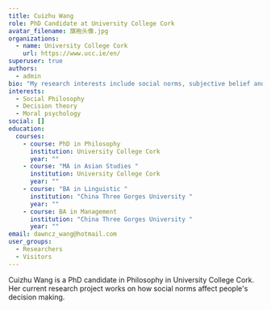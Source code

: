 ```yaml
---
title: Cuizhu Wang
role: PhD Candidate at University College Cork
avatar_filename: 旗袍头像.jpg
organizations:
  - name: University College Cork
    url: https://www.ucc.ie/en/
superuser: true
authors:
  - admin
bio: "My research interests include social norms, subjective belief and risk. "
interests:
  - Social Philosophy
  - Decision theory
  - Moral psychology
social: []
education:
  courses:
    - course: PhD in Philosophy
      institution: University College Cork
      year: ""
    - course: "MA in Asian Studies "
      institution: University College Cork
      year: ""
    - course: "BA in Linguistic "
      institution: "China Three Gorges University "
      year: ""
    - course: BA in Management
      institution: "China Three Gorges University "
      year: ""
email: dawncz_wang@hotmail.com
user_groups:
  - Researchers
  - Visitors
---
```

Cuizhu Wang is a PhD candidate in Philosophy in University College Cork. Her current research project works on how social norms affect people's decision making.